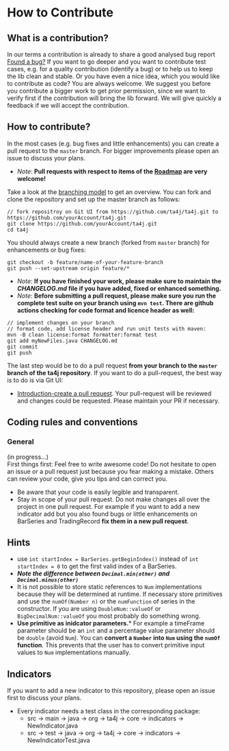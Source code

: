 # How to Contribute

## What is a contribution?

In our terms a contribution is already to share a good analysed bug report [Found a bug?](Found-a-bug.html)
If you want to go deeper and you want to contribute test cases, e.g. for a quality contribution (identify a bug) or to help us to keep the lib clean and stable.
Or you have even a nice idea, which you would like to contribute as code?
You are always welcome. We suggest you before you contribute a bigger work to get prior permission, since we want to verify first if the contribution will bring the lib forward. We will give quickly a feedback if we will accept the contribution.

## How to contribute?
In the most cases (e.g. bug fixes and little enhancements) you can create a pull request to the `master` branch. For bigger improvements please open an issue to discuss your plans.
* _Note_: **Pull requests with respect to items of the [Roadmap](Roadmap-and-Tasks.md) are very welcome!**


Take a look at the [branching model](Branching-model.md) to get an overview. You can fork and clone the repository and set up the master branch as follows:
```
// fork repositroy on Git UI from https://github.com/ta4j/ta4j.git to https://github.com/yourAccount/ta4j.git
git clone https://github.com/yourAccount/ta4j.git
cd ta4j
```

You should always create a new branch (forked from ``master`` branch) for enhancements or bug fixes:
```
git checkout -b feature/name-of-your-feature-branch
git push --set-upstream origin feature/*
```

* _Note_: **If you have finished your work, please make sure to maintain the _CHANGELOG.md_ file if you have added, fixed or enhanced something.**
* _Note_: **Before submitting a pull request, please make sure you run the complete test suite on your branch using `mvn test`. There are github actions checking for code format and licence header as well:**

```
// implement changes on your branch
// format code, add license header and run unit tests with maven:
mvn -B clean license:format formatter:format test
git add myNewFiles.java CHANGELOG.md
git commit
git push
```
The last step would be to do a pull request **from your branch to the `master` branch of the ta4j repository**. If you want to do a pull-request, the best way is to do is via Git UI:
* [Introduction-create a pull request](https://www.digitalocean.com/community/tutorials/how-to-create-a-pull-request-on-github). Your pull-request will be reviewed and changes could be requested. Please maintain your PR if necessary.

## Coding rules and conventions

### General
(in progress...)<br>
First things first: Feel free to write awesome code! Do not hesitate to open an issue or a pull request just because you fear making a mistake. Others can review your code, give you tips and can correct you.
* Be aware that your code is easily legible and transparent.
* Stay in scope of your pull request. Do not make changes all over the project in one pull request. For example if you want to add a new indicator add but you also found bugs or little enhancements on BarSeries and TradingRecord **fix them in a new pull request**.

## Hints
* use `int startIndex = BarSeries.getBeginIndex()` instead of `int startIndex = 0` to get the first valid index of a BarSeries.
* ***Note the difference between `Decimal.min(other)` and` Decimal.minus(other)`***
* It is not possible to store static references to ``Num`` implementations because they will be determined at runtime. If necessary store primitives and use the `numOf(Number n)` or the `numFunction` of series in the constructor. If you are using ``DoubleNum::valueOf`` or ``BigDecimalNum::valueOf`` you most probably do something wrong.
* **Use primitive as inidcator parameters.*** For example a timeFrame parameter should be an ``int`` and a percentage value parameter should be ``double`` (avoid ``Num``). You can **convert a ``Number`` into ``Num`` using the ``numOf`` function**. This prevents that the user has to convert primitive input values to ``Num`` implementations manually.

## Indicators
If you want to add a new indicator to this repository, please open an issue first to discuss your plans.

* Every indicator needs a test class in the corresponding package:
    * src -> main -> java -> org -> ta4j -> core -> indicators -> NewIndicator.java
    * src -> test -> java -> org -> ta4j -> core -> indicators -> NewIndicatorTest.java

